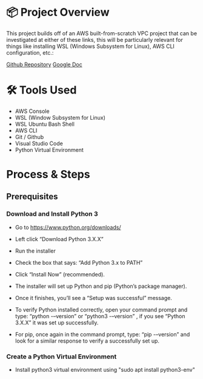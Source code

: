 # 📦 Project Overview

This project builds off of an AWS built-from-scratch VPC project that can be investigated at either of these links, this will be particularly relevant for things like installing WSL (Windows Subsystem for Linux), AWS CLI configuration, etc.:

[Github Repository](https://github.com/BDunnCode/cloud-project-one)
[Google Doc](https://docs.google.com/document/d/1Zi_B9YA5hGCHOYtDKuRSE3fleQ5vksCFnkMuWVaqTjk/edit?usp=sharing)

# 🛠️ Tools Used
- AWS Console
- WSL (Window Subsystem for Linux)
- WSL Ubuntu Bash Shell 
- AWS CLI
- Git / Github
- Visual Studio Code
- Python Virtual Environment

# Process & Steps

## Prerequisites

### Download and Install Python 3

- Go to https://www.python.org/downloads/
- Left click “Download Python 3.X.X”
- Run the installer
- Check the box that says:
“Add Python 3.x to PATH”
- Click “Install Now” (recommended).
- The installer will set up Python and pip (Python’s package manager).
- Once it finishes, you’ll see a “Setup was successful” message.

- To verify Python installed correctly, open your command prompt and type:
“python -–version” or “python3 -–version” , if you see “Python 3.X.X” it was set up successfully.
- For pip, once again in the command prompt, type: “pip -–version” and look for 
a similar response to verify a successfully set up.

### Create a Python Virtual Environment

- Install python3 virtual environment using 
"sudo apt install python3-env"